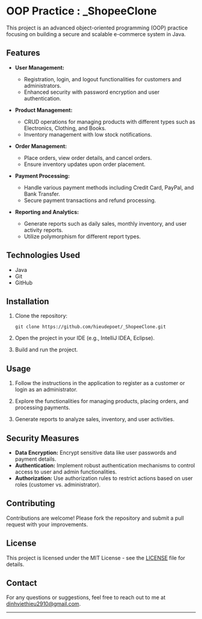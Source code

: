 
# OOP Practice : _ShopeeClone

This project is an advanced object-oriented programming (OOP) practice focusing on building a secure and scalable e-commerce system in Java.

## Features

- **User Management:**
  - Registration, login, and logout functionalities for customers and administrators.
  - Enhanced security with password encryption and user authentication.

- **Product Management:**
  - CRUD operations for managing products with different types such as Electronics, Clothing, and Books.
  - Inventory management with low stock notifications.

- **Order Management:**
  - Place orders, view order details, and cancel orders.
  - Ensure inventory updates upon order placement.

- **Payment Processing:**
  - Handle various payment methods including Credit Card, PayPal, and Bank Transfer.
  - Secure payment transactions and refund processing.

- **Reporting and Analytics:**
  - Generate reports such as daily sales, monthly inventory, and user activity reports.
  - Utilize polymorphism for different report types.

## Technologies Used

- Java
- Git
- GitHub

## Installation

1. Clone the repository:
   ```
   git clone https://github.com/hieudepoet/_ShopeeClone.git
   ```

2. Open the project in your IDE (e.g., IntelliJ IDEA, Eclipse).

3. Build and run the project.

## Usage

1. Follow the instructions in the application to register as a customer or login as an administrator.

2. Explore the functionalities for managing products, placing orders, and processing payments.

3. Generate reports to analyze sales, inventory, and user activities.

## Security Measures

- **Data Encryption:** Encrypt sensitive data like user passwords and payment details.
- **Authentication:** Implement robust authentication mechanisms to control access to user and admin functionalities.
- **Authorization:** Use authorization rules to restrict actions based on user roles (customer vs. administrator).

## Contributing

Contributions are welcome! Please fork the repository and submit a pull request with your improvements.

## License

This project is licensed under the MIT License - see the [LICENSE](LICENSE) file for details.

## Contact

For any questions or suggestions, feel free to reach out to me at dinhviethieu2910@gmail.com.

---
